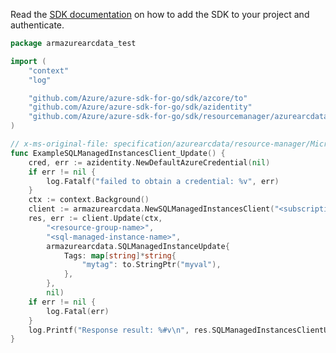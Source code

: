 Read the [SDK documentation](https://github.com/Azure/azure-sdk-for-go/blob/sdk%2Fresourcemanager%2Fazurearcdata%2Farmazurearcdata%2Fv0.2.0/sdk/resourcemanager/azurearcdata/armazurearcdata/README.md) on how to add the SDK to your project and authenticate.

```go
package armazurearcdata_test

import (
	"context"
	"log"

	"github.com/Azure/azure-sdk-for-go/sdk/azcore/to"
	"github.com/Azure/azure-sdk-for-go/sdk/azidentity"
	"github.com/Azure/azure-sdk-for-go/sdk/resourcemanager/azurearcdata/armazurearcdata"
)

// x-ms-original-file: specification/azurearcdata/resource-manager/Microsoft.AzureArcData/stable/2021-11-01/examples/UpdateSqlManagedInstance.json
func ExampleSQLManagedInstancesClient_Update() {
	cred, err := azidentity.NewDefaultAzureCredential(nil)
	if err != nil {
		log.Fatalf("failed to obtain a credential: %v", err)
	}
	ctx := context.Background()
	client := armazurearcdata.NewSQLManagedInstancesClient("<subscription-id>", cred, nil)
	res, err := client.Update(ctx,
		"<resource-group-name>",
		"<sql-managed-instance-name>",
		armazurearcdata.SQLManagedInstanceUpdate{
			Tags: map[string]*string{
				"mytag": to.StringPtr("myval"),
			},
		},
		nil)
	if err != nil {
		log.Fatal(err)
	}
	log.Printf("Response result: %#v\n", res.SQLManagedInstancesClientUpdateResult)
}
```
